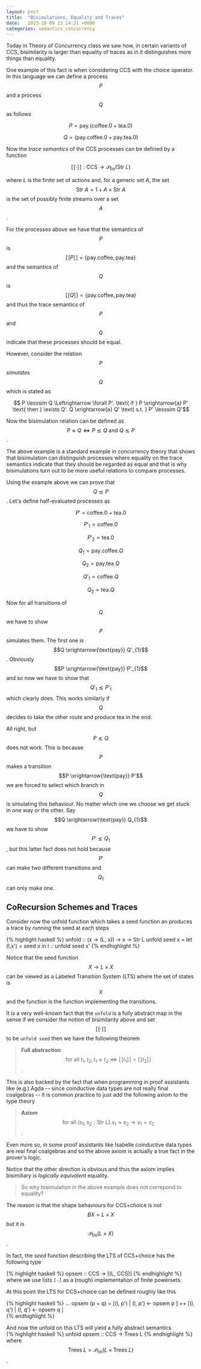 ```yaml
---
layout: post
title:  "Bisimulations, Equality and Traces" 
date:   2023-10-09 13:14:21 +0000
categories: semantics concurrency 
---
```


Today in Theory of Concurrency class we saw how, in certain variants of CCS,
bisimilarity is larger than equality of traces as in it distinguishes more things than
equality. 

One example of this fact is when considering CCS with the choice operator.  In
this language we can define a process $$P$$ and a process $$Q$$ as follows 

$$P = \text{pay}.(\text{coffee}. 0 + \text{tea}. 0)$$ 

$$Q = (\text{pay}.\text{coffee}.0 + \text{pay}.\text{tea}. 0)$$

Now the *trace semantics* of the CCS processes can be defined by a function 

$$[\![ \cdot ]\!] : \text{CCS} \to \mathcal{P}_\text{fin}(\text{Str } L) $$

where $L$ is the finite set of actions and, for a generic set $A$, the set
$$\text{Str } A = 1 + A \times \text{Str }A $$ is the set of possibly finite
streams over a set $$A$$. 

For the processes above we have that the semantics of $$P$$ is $$[\![P]\!] =
\{\text{pay}.\text{coffee}, \text{pay}.\text{tea}\}$$ and the semantics of $$Q$$
is $$[\![ Q ]\!] = \{\text{pay}.\text{coffee}, \text{pay}.\text{tea}\}$$ and
thus the trace semantics of $$P$$ and $$Q$$ indicate that these processes should
be equal. 

However, consider the relation $$P$$ *simulates* $$Q$$ which is stated as 

$$ P \lesssim Q \Leftrightarrow \forall P'. \text{ if } P \xrightarrow{a} P'
\text{ then  } \exists Q'. Q \xrightarrow{a} Q' \text{ s.t. } P' \lesssim Q'$$

Now the bisimulation relation can be defined as $$P \approx Q \Leftrightarrow P
\lesssim Q \text{ and } Q \lesssim P$$. 

The above example is a standard example in concurrency theory that shows that
bisimulation can distinguish processes where equality on the trace semantics
indicate that they should be regarded as equal and that is why bisimulations
turn out to be more useful relations to compare processes.

Using the example above we can prove that $$Q \lesssim P$$. Let's define half-evaluated processes as 

$$P' = \text{coffee}. 0 + \text{tea}. 0$$

$$P'_{1} = \text{coffee}. 0$$

$$P'_{2} = \text{tea}. 0$$

$$Q_{1} = \text{pay}.\text{coffee}.Q$$

$$Q_{2} = \text{pay}.\text{tea}.Q$$

$$Q'_{1} = \text{coffee}.Q$$

$$Q_{2} = \text{tea}.Q$$

Now for all transitions of $$Q$$ we have to show $$P$$ simulates them. The first
one is $$Q \xrightarrow{\text{pay}} Q'_{1}$$.  Obviously $$P
\xrightarrow{\text{pay}} P'_{1}$$ and so now we have to show that $$Q'_{1}
\lesssim P'_{1}$$ which clearly does.  This works similarly if $$Q$$ decides to
take the other route and produce tea in the end. 

All right, but $$P \lesssim Q$$ does not work. This is because $$P$$ makes a transition $$P \xrightarrow{\text{pay}} P'$$ we are forced to select which branch in $$Q$$ is simulating this behaviour. No matter which one we choose we get stuck in one way or the other. Say $$Q \xrightarrow{\text{pay}} Q_{1}$$ we have to show $$P' \lesssim Q_{1}$$, but this latter fact does not hold because $$P'$$ can make two different transitions and $$Q_1$$ can only make one.   

 

## CoRecursion Schemes and Traces
Consider now the unfold function which takes a seed function an produces a trace by *running* the seed at each steps

{% highlight haskell %}
unfold :: (x -> (L, x)) -> x  -> Str L
unfold seed x = let (l,x') = seed x in l :: unfold seed x' 
{% endhighlight %}

Notice that the seed function $$X \to L \times X$$ can be viewed as a Labeled
Transition System (LTS) where the set of states is $$X$$ and the function is the
function implementing the transitions. 

It is a very well-known fact that the `unfold` is a fully abstract map in the sense if we consider the notion of bisimilarity above and set $$[\![ \cdot ]\!]$$ to be `unfold seed`  then we have the following theorem 

> **Full abstraction** $$\text{ for all } t_{1}, t_{2}, t_{1} \approx t_{2} \Leftrightarrow [\![ t_{1} ]\!] = [\![ t_{2}]\!]$$. 

This is also backed by the fact that when programming in proof assistants like (e.g.) Agda -- since coinductive data types are not really final coalgebras -- it is common practice to just  add the following axiom to the type theory 

> **Axiom** $$\text{ for all } (s_{1}, s_{2} : \text{Str L}). s_{1} \approx s_{2} \to s_{1} = s_{2}$$ . 

Even more so, in some proof assistants like Isabelle coinductive data types are real final coalgebras and so the above axiom is actually a true fact in the prover's logic. 

Notice that the other direction is obvious and thus the axiom implies bisimiliary is *logically equivalent*  equality. 

> So why bisimulation in the above example does not correpond to equality? 

The reason is that the shape behaviours for CCS+choice is not $$BX = L \times X$$ but it is $$\mathcal{P}_\text{fin}(L \times X)$$. 

In fact, the *seed* function describing the LTS of CCS+choice has the following type 

{% highlight haskell %} 
opsem :: CCS ->  [(L, CCS)]
{% endhighlight %}
where we use lists `[-]` as a (rough) implementation of finite powersets.  

At this point the LTS for CCS+choice can be defined roughly like this 

{% highlight haskell %}
...
opsem (p + q) = [(l, p') | (l, p') <- opsem p ] ++ [(l, q') | (l, q') <- opsem q ]  
{% endhighlight %}

And now the unfold on this LTS will yield a fully abstract semantics  
{% highlight haskell %}
unfold opsem :: CCS -> Trees L 
{% endhighlight %}
where $$\text{Trees}\; L = \mathcal{P}_\text{fin} (L \times \text{Trees}\; L)$$.
